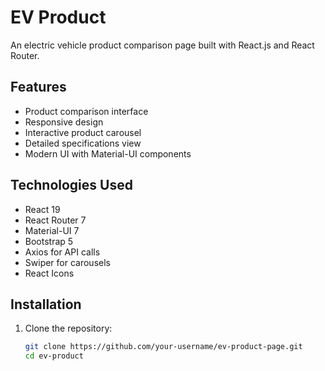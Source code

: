 # EV Product 



An electric vehicle product comparison page built with React.js and React Router.

## Features

- Product comparison interface
- Responsive design
- Interactive product carousel
- Detailed specifications view
- Modern UI with Material-UI components

## Technologies Used

- React 19
- React Router 7
- Material-UI 7
- Bootstrap 5
- Axios for API calls
- Swiper for carousels
- React Icons

## Installation

1. Clone the repository:
   ```bash
   git clone https://github.com/your-username/ev-product-page.git
   cd ev-product